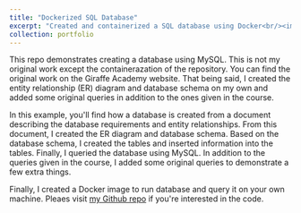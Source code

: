 ```yaml
---
title: "Dockerized SQL Database"
excerpt: "Created and containerized a SQL database using Docker<br/><img src='/images/dockerized-sql-database.png'>"
collection: portfolio
---
```


This repo demonstrates creating a database using MySQL. This is not my original work except the containerazation of the repository. You can find the original work on the Giraffe Academy website. That being said, I created the entity relationship (ER) diagram and database schema on my own and added some original queries in addition to the ones given in the course.

In this example, you'll find how a database is created from a document describing the database requirements and entity relationships. From this document, I created the ER diagram and database schema. Based on the database schema, I created the tables and inserted information into the tables. Finally, I queried the database using MySQL. In addition to the queries given in the course, I added some original queries to demonstrate a few extra things.

Finally, I created a Docker image to run database and query it on your own machine. Pleaes visit [my Github repo](https://github.com/kemalozalp/dockerized-SQL-database/blob/main/README.md) if you're interested in the code.